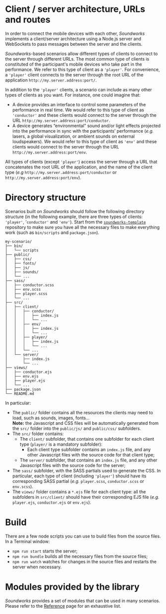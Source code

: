 # Client / server architecture, URLs and routes

In order to connect the mobile devices with each other, *Soundworks* implements a client/server architecture using a Node.js server and WebSockets to pass messages between the server and the clients.

*Soundworks*-based scenarios allow different types of clients to connect to the server through different URLs. The most common type of clients is constituted of the participant's mobile devices who take part in the performance. We refer to this type of client as a `'player'`. For convenience, a `'player'` client connects to the server through the root URL of the application `http://my.server.address:port/`.

In addition to the `'player'` clients, a scenario can include as many other types of clients as you want. For instance, one could imagine that:
- A device provides an interface to control some parameters of the performance in real time. We would refer to this type of client as `'conductor'` and these clients would connect to the server through the URL `http://my.server.address:port/conductor`.
- A device generates “environmental” sound and/or light effects projected into the performance in sync with the participants’ performance (*e.g.* lasers, a global visualization, or ambient sounds on external loudspeakers). We would refer to this type of client as `'env'` and these clients would connect to the server through the URL `http://my.server.address:port/env`.

All types of clients (except `'player'`) access the server through a URL that concatenates the root URL of the application, and the name of the client type (*e.g* `http://my.server.address:port/conductor` or `http://my.server.address:port/env`).

# Directory structure

Scenarios built on *Soundworks* should follow the following directory structure (in the following example, there are three types of clients: `'player'`, '`conductor'` and `'env'`). Start from the [`soundworks-template`](https://github.com/collective-soundworks/soundworks-template) repository to make sure you have all the necessary files to make everything work (such as `bin/scripts` and `package.json`).

```
my-scenario/
├── bin/
│   └── scripts
├── public/
│   ├── css/
│   ├── fonts/
│   ├── js/
│   ├── sounds/
│   └── ...
├── sass/
│   ├── conductor.scss
│   ├── env.scss
│   ├── player.scss
│   └── ...
├── src/
│   ├── client/
│   │   ├── conductor/
│   │   │   ├── index.js
│   │   │   └── ...
│   │   ├── env/
│   │   │   ├── index.js
│   │   │   └── ...
│   │   ├── player/
│   │   │   ├── index.js
│   │   │   └── ...
│   │   └── ...
│   └── server/
│       ├── index.js
│       └── ...
├── views/
│   ├── conductor.ejs
│   ├── env.ejs
│   ├── player.ejs
│   └── ...
├── package.json
└── README.md
```

In particular:

- The `public/` folder contains all the resources the clients may need to load, such as sounds, images, fonts…  
  **Note:** the Javascript and CSS files will be automatically generated from the `src/` folder into the `public/js/` and `public/css/` subfolders.
- The `src/` folder contains:
  - The `client/` subfolder, that contains one subfolder for each client type (`player/` is a mandatory subfolder):
    - Each client type subfolder contains an `index.js` file, and any other Javascript files with the source code for that client type;
  - The `server/` subfolder, that contains an `index.js` file, and any other Javascript files with the source code for the server;
- The `sass/` subfolder, with the SASS partials used to generate the CSS. In particular, each type of client (including `'player'`) should have its corresponding SASS partial (*e.g.* `player.scss`, `conductor.scss` or `env.scss`).
- The `views/` folder contains a `*.ejs` file for each client type: all the subfolders in `src/client/` should have their corresponding EJS file (*e.g.* `player.ejs`, `conductor.ejs` or `env.ejs`).

# Build

There are a few node scripts you can use to build files from the source files. In a Terminal window:
- `npm run start` starts the server;
- `npm run bundle` builds all the necessary files from the source files;
- `npm run watch` watches for changes in the source files and restarts the server when necessary.

# Modules provided by the library

*Soundworks* provides a set of modules that can be used in many scenarios.
Please refer to the [Reference](../identifiers.html) page for an exhaustive list.
